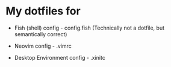 # My dotfiles for

* Fish (shell) config - config.fish (Technically not a dotfile, but semantically correct)

* Neovim config - .vimrc

* Desktop Environment config - .xinitc
